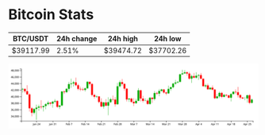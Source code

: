 # Bitcoin Stats

BTC/USDT|24h change|24h high|24h low|
|---|---|---|---|
|$39117.99|2.51%|$39474.72|$37702.26|

<img src="./chart.svg">
